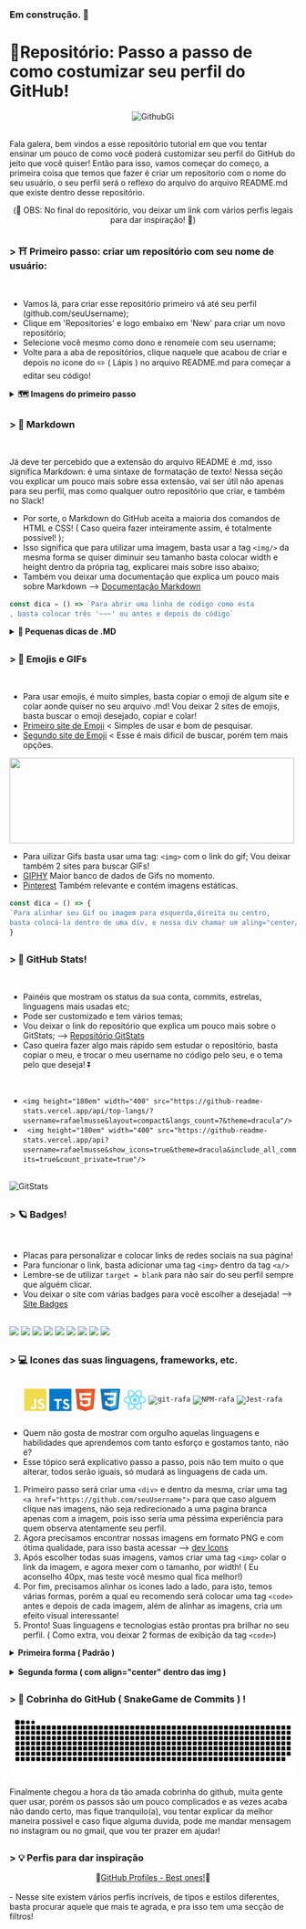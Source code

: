 ### Em construção. 🌠 

#  🌟Repositório: Passo a passo de como costumizar seu perfil do GitHub!
<div align="center">
<img src="https://i.giphy.com/media/du3J3cXyzhj75IOgvA/giphy.webp" alt="GithubGi" width=200px>
</div>

<br />

Fala galera, bem vindos a esse repositório tutorial em que vou tentar ensinar um pouco de como você poderá customizar seu perfil do GitHub do jeito que você quiser! Então para isso, vamos começar do começo, a primeira coisa que temos que fazer é criar um repositorio com o nome do seu usuário, o seu perfil será o reflexo do arquivo do arquivo README.md que existe dentro desse repositório.<br/>
<p align="center">(🔆 OBS: No final do repositório, vou deixar um link com vários perfis legais para dar inspiração! 🔆) </p>


##

### > ⛩ Primeiro passo: criar um repositório com seu nome de usuário:

<br />

 - Vamos lá, para criar esse repositório primeiro vá até seu perfil (github.com/seuUsername);<br/>
 - Clique em 'Repositories' e logo embaixo em 'New' para criar um novo repositório;<br/>
 - Selecione você mesmo como dono e renomeie com seu username;
 - Volte para a aba de repositórios, clique naquele que acabou de criar e depois no icone do ✏️ ( Lápis ) no arquivo README.md para começar a editar seu código!
 
 <details>
 <summary><strong> 🗺 Imagens do primeiro passo</strong></summary><br />
 <img src="https://i.imgur.com/cHjzf2a.png" alt="Primeiro passo imagem">
 </details>
 
 ##
 
 ### > 📝 Markdown
 
 <br />
 
 Já deve ter percebido que a extensão do arquivo README é .md, isso significa Markdown: é uma sintaxe de formatação de texto! Nessa seção vou explicar um pouco mais sobre essa extensão, vai ser útil não apenas para seu perfil, mas como qualquer outro repositório que criar, e também no Slack!
 - Por sorte, o Markdown do GitHub aceita a maioria dos comandos de HTML e CSS! ( Caso queira fazer inteiramente assim, é totalmente possível! );
 - Isso significa que para utilizar uma imagem, basta usar a tag `<img/>` da mesma forma se quiser diminuir seu tamanho basta colocar width e height dentro da própria tag, explicarei mais sobre isso abaixo;
 - Também vou deixar uma documentação que explica um pouco mais sobre Markdown --> [Documentação Markdown](https://markdown.net.br/sintaxe-basica/)
 
  ~~~javascript
 const dica = () => `Para abrir uma linha de código como esta
 , basta colocar três '~~~' ou antes e depois do código` 
 ~~~
 
<details>
<summary><strong> 📓 Pequenas dicas de .MD</strong></summary><br />
 Como colocar essas pequenas bolinhas alinhando seu texto: basta colocar um - ou * ou 1., 2. etc  no começo da linha;<br/>
 
 ##
 Para colocar essa divisoria de texto ⬆️ , basta escrever ## na linha desejada. <br/>
 ##
 Para quebrar uma linha, da mesma forma que fazemos no HTML, só colocar uma tag `<br/>`
 ##
 Caso queira algum comando de CSS, como width, align=center ou diversos outros, basta colocá-lo dentro da tag desejada.<br/>
 Exemplo: `<img width="400px" src="https://apenasteste.com" alt="exemplo">`
 ##
 Vou falar sobre como colocar Emojis e Gifs na próxima seção! 🎯
 </details>
 
 ##
 
 ### > 🍁 Emojis e GIFs
 
 <br />
 
 - Para usar emojis, é muito simples, basta copiar o emoji de algum site e colar aonde quiser no seu arquivo .md!
 Vou deixar 2 sites de emojis, basta buscar o emoji desejado, copiar e colar!
 - [Primeiro site de Emoji](https://getemoji.com/assets/#objects) < Simples de usar e bom de pesquisar.
 - [Segundo site de Emoji](https://unicode.org/emoji/charts/full-emoji-list.html) < Esse é mais dificil de buscar, porém tem mais opções.
 
 <img align = "center" height="150px" width="500px" src="https://pa1.narvii.com/6431/23a5825d2ad28531e787a76ad2a3eb66b834413c_hq.gif" alt="">
 
 - Para uilizar Gifs basta usar uma tag: `<img>` com o link do gif;  Vou deixar também 2 sites para buscar GIFs!<br/>
 - [GIPHY](https://giphy.com/explore/gifty) Maior banco de dados de Gifs no momento.
 - [Pinterest](https://br.pinterest.com) Também relevante e contém imagens estáticas.
 
 ~~~javascript
 const dica = () => {
 `Para alinhar seu Gif ou imagem para esquerda,direita ou centro, 
 basta colocá-la dentro de uma div, e nessa div chamar um aling="center/right/left`
 }
 ~~~
 
##

### > 🔰 GitHub Stats!

<br />

- Painéis que mostram os status da sua conta, commits, estrelas, linguagens mais usadas etc;
- Pode ser customizado e tem vários temas; 
- Vou deixar o link do repositório que explica um pouco mais sobre o GitStats; --> [Repositório GitStats](https://github.com/anuraghazra/github-readme-stats)  
- Caso queira fazer algo mais rápido sem estudar o repositório, basta copiar o meu, e trocar o meu username no código pelo seu, e o tema pelo que deseja! ⏬

<br />

- `<img height="180em" width="400" src="https://github-readme-stats.vercel.app/api/top-langs/?username=rafaelmusse&layout=compact&langs_count=7&theme=dracula"/>`
- ` <img height="180em" width="400" src="https://github-readme-stats.vercel.app/api?username=rafaelmusse&show_icons=true&theme=dracula&include_all_commits=true&count_private=true"/>`

<br />

<img src="https://i.imgur.com/5xOtRVx.png" alt="GitStats"/>

##

### > 🪐 Badges!

<br />

- Placas para personalizar e colocar links de redes sociais na sua página!
- Para funcionar o link, basta adicionar uma tag `<img>` dentro da tag `<a/>`
- Lembre-se de utilizar `target = blank` para não sair do seu perfil sempre que alguém clicar.
- Vou deixar o site com várias badges para você escolher a desejada! --> [Site Badges](https://dev.to/envoy_/150-badges-for-github-pnk)

<br />

<div>
<a href="https://github.com/rafaelmusse" target="_blank"><img src="https://img.shields.io/badge/-LinkedIn-%230077B5?style=for-the-badge&logo=linkedin&logoColor=white" target="_blank"></a>
<a href = "https://github.com/rafaelmusse"><img src="https://img.shields.io/badge/Gmail-D14836?style=for-the-badge&logo=gmail&logoColor=white" target="_blank"></a>
<a href="https://instagram.com/rafaelmusse" target="_blank"><img src="https://img.shields.io/badge/-Instagram-%23E4405F?style=for-the-badge&logo=instagram&logoColor=white" target="_blank"></a>
<img src="https://img.shields.io/badge/WhatsApp-25D366?style=for-the-badge&logo=whatsapp&logoColor=white" target="_blank"></a>
<img src="https://img.shields.io/badge/Slack-4A154B?style=for-the-badge&logo=slack&logoColor=white" target="_blank"></a>
<img src="https://img.shields.io/badge/Discord-7289DA?style=for-the-badge&logo=discord&logoColor=white" target="_blank"></a>
<img src="https://img.shields.io/badge/Pinterest-%23E60023.svg?&style=for-the-badge&logo=Pinterest&logoColor=white" target="_blank"></a>
<img src="https://img.shields.io/badge/TikTok-000000?style=for-the-badge&logo=tiktok&logoColor=white" target="_blank"></a>
<img src="https://img.shields.io/badge/Twitter-1DA1F2?style=for-the-badge&logo=twitter&logoColor=white" target="_blank"></a>
</div>

##

### > 💻 Icones das suas linguagens, frameworks, etc.

<br/>

<div align="center">
 <code><img align="center" alt="Js-rafa" width="40px" src="https://raw.githubusercontent.com/devicons/devicon/master/icons/javascript/javascript-plain.svg" title = "JavaScript"></code>
 <code><img align="center" alt="Ts-rafa" width="40px" src="https://raw.githubusercontent.com/devicons/devicon/master/icons/typescript/typescript-plain.svg" title ="Typescript"></code>
  <code><img align="center" alt="HTML-rafa" width="40px" src="https://raw.githubusercontent.com/devicons/devicon/master/icons/html5/html5-original.svg" title = "HTML5"></code>
  <code><img align="center" alt="CSS-rafa" width="40px" src="https://raw.githubusercontent.com/devicons/devicon/master/icons/css3/css3-original.svg" title = "CSS3"></code>
  <code><img align="center" alt="React-rafa" width="40px" src="https://raw.githubusercontent.com/devicons/devicon/master/icons/react/react-original.svg" title = "React"></code>
  <code><img align="center" alt="git-rafa" width="40px" src="https://cdn.jsdelivr.net/gh/devicons/devicon/icons/github/github-original.svg" title = "git"></code>
  <code><img align="center" alt="NPM-rafa" width="40px" src="https://cdn.jsdelivr.net/gh/devicons/devicon/icons/npm/npm-original-wordmark.svg" title = "npm"></code>
  <code><img align="center" alt="Jest-rafa" width="40px" src="https://cdn.jsdelivr.net/gh/devicons/devicon/icons/jest/jest-plain.svg" title = "Jest"></code>
  </div>
  
 ##
  
  - Quem não gosta de mostrar com orgulho aquelas linguagens e habilidades que aprendemos com tanto esforço e gostamos tanto, não é?
  - Esse tópico será explicativo passo a passo, pois não tem muito o que alterar, todos serão iguais, só mudará as linguagens de cada um.
  1. Primeiro passo será criar uma `<div>` e dentro da mesma, criar uma tag `<a href="https://github.com/seuUsername">` para que caso alguem clique nas imagens, não seja redirecionado a uma pagina branca apenas com a imagem, pois isso seria uma péssima experiência para quem observa atentamente seu perfil.
  2. Agora precisamos encontrar nossas imagens em formato PNG e com ótima qualidade, para isso basta acessar --> [dev Icons](https://devicon.dev/)
  3. Após escolher todas suas imagens, vamos criar uma tag `<img>` colar o link da imagem, e agora mexer com o tamanho, por width! ( Eu aconselho 40px, mas teste você mesmo qual fica melhor!)
  4. Por fim, precisamos alinhar os icones lado a lado, para isto, temos várias formas, porém a qual eu recomendo será colocar uma tag `<code>` antes e depois de cada imagem, além de alinhar as imagens, cria um efeito visual interessante!
  5. Pronto! Suas linguagens e tecnologias estão prontas pra brilhar no seu perfil. ( Como extra, vou deixar 2 formas de exibição da tag `<code>`)
  
  <details>
  <summary><strong> Primeira forma ( Padrão )</strong></summary><br/>
  <div align="center">
 <code><img alt="Js-rafa" width="40px" src="https://raw.githubusercontent.com/devicons/devicon/master/icons/javascript/javascript-plain.svg" title = "JavaScript"></code>
 <code><img alt="Ts-rafa" width="40px" src="https://raw.githubusercontent.com/devicons/devicon/master/icons/typescript/typescript-plain.svg" title ="Typescript"></code>
  <code><img alt="HTML-rafa" width="40px" src="https://raw.githubusercontent.com/devicons/devicon/master/icons/html5/html5-original.svg" title = "HTML5"></code>
  <code><img alt="CSS-rafa" width="40px" src="https://raw.githubusercontent.com/devicons/devicon/master/icons/css3/css3-original.svg" title = "CSS3"></code>
  <code><img alt="React-rafa" width="40px" src="https://raw.githubusercontent.com/devicons/devicon/master/icons/react/react-original.svg" title = "React"></code>
  <code><img alt="git-rafa" width="40px" src="https://cdn.jsdelivr.net/gh/devicons/devicon/icons/github/github-original.svg" title = "git"></code>
  <code><img alt="NPM-rafa" width="40px" src="https://cdn.jsdelivr.net/gh/devicons/devicon/icons/npm/npm-original-wordmark.svg" title = "npm"></code>
  <code><img alt="Jest-rafa" width="40px" src="https://cdn.jsdelivr.net/gh/devicons/devicon/icons/jest/jest-plain.svg" title = "Jest"></code>
  </div>
 </details>
 
 <br/>
 
 <details>
 <summary><strong> Segunda forma ( com align="center" dentro das img )</strong></summary><br/>
 <div align="center">
 <code><img align="center" alt="Js-rafa" width="40px" src="https://raw.githubusercontent.com/devicons/devicon/master/icons/javascript/javascript-plain.svg" title = "JavaScript"></code>
 <code><img align="center" alt="Ts-rafa" width="40px" src="https://raw.githubusercontent.com/devicons/devicon/master/icons/typescript/typescript-plain.svg" title ="Typescript"></code>
  <code><img align="center" alt="HTML-rafa" width="40px" src="https://raw.githubusercontent.com/devicons/devicon/master/icons/html5/html5-original.svg" title = "HTML5"></code>
  <code><img align="center" alt="CSS-rafa" width="40px" src="https://raw.githubusercontent.com/devicons/devicon/master/icons/css3/css3-original.svg" title = "CSS3"></code>
  <code><img align="center" alt="React-rafa" width="40px" src="https://raw.githubusercontent.com/devicons/devicon/master/icons/react/react-original.svg" title = "React"></code>
  <code><img align="center" alt="git-rafa" width="40px" src="https://cdn.jsdelivr.net/gh/devicons/devicon/icons/github/github-original.svg" title = "git"></code>
  <code><img align="center" alt="NPM-rafa" width="40px" src="https://cdn.jsdelivr.net/gh/devicons/devicon/icons/npm/npm-original-wordmark.svg" title = "npm"></code>
  <code><img align="center" alt="Jest-rafa" width="40px" src="https://cdn.jsdelivr.net/gh/devicons/devicon/icons/jest/jest-plain.svg" title = "Jest"></code>
  </div>
  </details>
 
 ##
 
 ### > 🐍 Cobrinha do GitHub ( SnakeGame de Commits ) !
 
 <div align="center">
 <img src="https://raw.githubusercontent.com/Platane/snk/output/github-contribution-grid-snake.svg" alt="github snake">
 </div>
 
 Finalmente chegou a hora da tão amada cobrinha do github, muita gente quer usar, porém os passos são um pouco complicados e as vezes acaba não dando certo, mas fique tranquilo(a), vou tentar explicar da melhor maneira possivel e caso fique alguma duvida, pode me mandar mensagem no instagram ou no gmail, que vou ter prazer em ajudar!

##

### > 💡 Perfis para dar inspiração

<div align="center">
💎<a href="https://zzetao.github.io/awesome-github-profile">GitHub Profiles - Best ones!</a>💎
</div>
<br />
- Nesse site existem vários perfis incríveis, de tipos e estilos diferentes, basta procurar aquele que mais te agrada, e pra isso tem uma secção de filtros!
